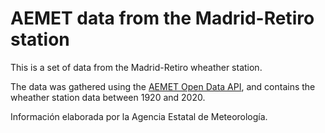 AEMET data from the Madrid-Retiro station
=========================================

This is a set of data from the Madrid-Retiro wheather station.

The data was gathered using the [AEMET Open Data API](https://opendata.aemet.es),
and contains the wheather station data between 1920 and 2020.

Información elaborada por la Agencia Estatal de Meteorología.
